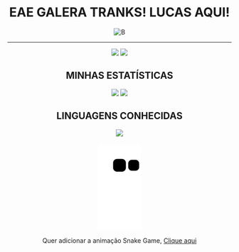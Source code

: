 <div align="center">

# **EAE GALERA TRANKS! LUCAS AQUI!**

![B](https://user-images.githubusercontent.com/81196630/189792471-15e3673c-dc79-443c-8d98-b488fc4fbe63.gif)

<hr>

<a href="https://www.instagram.com/_lucashcoliveira/" target="_blank"><img src="https://img.shields.io/badge/-Instagram-%23E4405F ?style=for-the-badge&logo=instagram&logoColor=white" target="_blank"></a> <a href="https://www.linkedin.com/in/lucas-henrique-9a557620b/" target="_blank"><img src="https://img.shields.io/badge/linkedin-%230077B5.svg?style=for-the-badge&logo=linkedin&logoColor=white" target="_blank"></a> 

## MINHAS ESTATÍSTICAS
<img height="150em" src="https://github-readme-stats.vercel.app/api?username=LucasHCOliveira7&show_icons=true&theme=dark"/> <img height="150em" src="https://github-readme-stats.vercel.app/api/top-langs/?username=LucasHCOliveira7&layout=compact&langs_count=7&theme=dark"/>

## LINGUAGENS CONHECIDAS
<img src="https://img.shields.io/badge/python-3670A0?style=for-the-badge&logo=python&logoColor=ffdd54" target="_blank"></a>

![snake gif](https://github.com/LucasHCOliveira7/LucasHCOliveira7/blob/output/github-contribution-grid-snake.svg)

Quer adicionar a animação Snake Game, [Clique aqui](https://www.youtube.com/watch?v=JywQJ2qHfPg)

</div>

